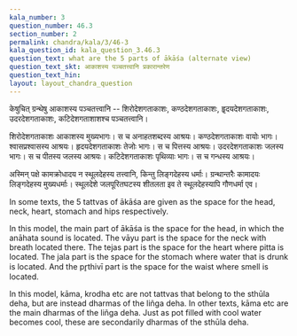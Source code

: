 ```yaml
---
kala_number: 3
question_number: 46.3
section_number: 2
permalink: chandra/kala/3/46-3
kala_question_id: kala_question_3.46.3
question_text: what are the 5 parts of ākāśa (alternate view)
question_text_skt: आकाशस्य पञ्चतत्त्वानि प्रकारान्तरेण
question_text_hin: 
layout: layout_chandra_question
---
```


<!-- skt-start -->
केषुचित् ग्रन्थेषु आकाशस्य पञ्चतत्त्वानि -- शिरोदेशगताकाशः, कण्ठदेशगताकाशः, हॄदयदेशगताकाशः, उदरदेशगताकाशः, कटिदेशगताशाशश्च पञ्चतत्त्वानि। 

शिरोदेशगताकाशः आकाशस्य मुख्यभागः। स च अनाहतशब्दस्य आश्रयः। कण्ठदेशगताकाशः वायोः भागः। श्वासप्रश्वासस्य आश्रयः। हृदयदेशगताकाशः तेजोः भागः। स च पित्तस्य आश्रयः। उदरदेशगताकाशः जलस्य भागः। स च पीतस्य जलस्य आश्रयः। कटिदेशगताकाशः पृथिव्याः भागः। स च गन्धस्य आश्रयः। 

अस्मिन् पक्षे कामक्रोधादय न स्थूलदेहस्य तत्त्वानि, किन्तु लिङ्गदेहस्य धर्माः। ग्रन्थान्तरैः कामादयः लिङ्गदेहस्य मुख्यधर्माः। स्थूलदेशे जलपूरितघटस्य शीतलता इव ते स्थूलदेहस्यापि गौणधर्मा एव।
<!-- skt-end -->

<!-- eng-start -->
In some texts, the 5 tattvas of ākāśa are given as the space for the head, neck, heart, stomach and hips respectively.

In this model, the main part of ākāśa is the space for the head, in which the anāhata sound is located. The vāyu part is the space for the neck with breath located there. The tejas part is the space for the heart where pitta is located. The jala part is the space for the stomach where water that is drunk is located. And the pr̥thivī part is the space for the waist where smell is located.

In this model, kāma, krodha etc are not tattvas that belong to the sthūla deha, but are instead dharmas of the liñga deha. In other texts, kāma etc are the main dharmas of the liñga deha. Just as pot filled with cool water becomes cool, these are secondarily dharmas of the sthūla deha. 
<!-- eng-end -->
